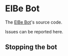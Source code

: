 # ElBe Bot

The [ElBe Bot](https://de.wikipedia.org/wiki/Benutzer:ElBe_Bot)'s source code.

Issues can be reported here.

## Stopping the bot

